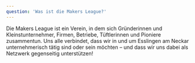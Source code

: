 ```yaml
---
question: 'Was ist die Makers League?'
---
```


Die Makers League ist ein Verein, in dem sich Gründerinnen und Kleinstunternehmer, Firmen, Betriebe, Tüftlerinnen und Pioniere zusammentun. Uns alle verbindet, dass wir in und um Esslingen am Neckar unternehmerisch tätig sind oder sein möchten – und dass wir uns dabei als Netzwerk gegenseitig unterstützen!
